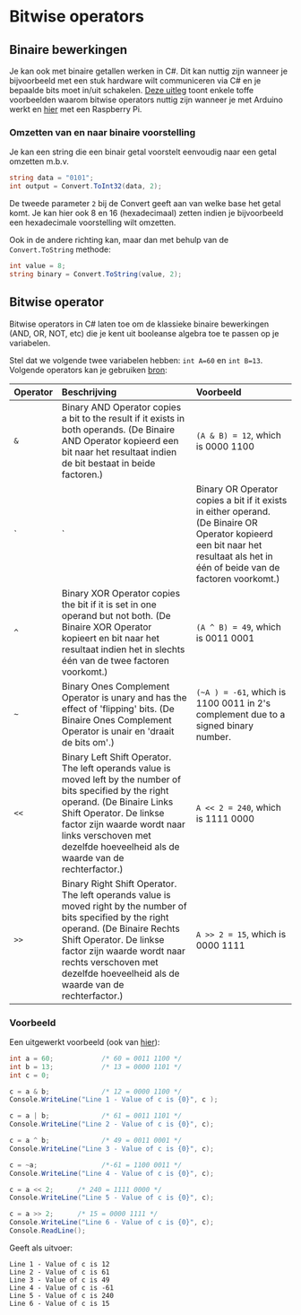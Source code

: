 # Bitwise operators

## Binaire bewerkingen

Je kan ook met binaire getallen werken in C\#. Dit kan nuttig zijn wanneer je bijvoorbeeld met een stuk hardware wilt communiceren via C\# en je bepaalde bits moet in/uit schakelen. [Deze uitleg](https://playground.arduino.cc/Code/BitMath/#common) toont enkele toffe voorbeelden waarom bitwise operators nuttig zijn wanneer je met Arduino werkt en [hier](https://stackoverflow.com/questions/38997913/python-bitwise-logic-to-operate-leds) met een Raspberry Pi.

### Omzetten van en naar binaire voorstelling

Je kan een string die een binair getal voorstelt eenvoudig naar een getal omzetten m.b.v.

```csharp
string data = "0101";
int output = Convert.ToInt32(data, 2);
```

De tweede parameter `2` bij de Convert geeft aan van welke base het getal komt. Je kan hier ook 8 en 16 \(hexadecimaal\) zetten indien je bijvoorbeeld een hexadecimale voorstelling wilt omzetten.

Ook in de andere richting kan, maar dan met behulp van de `Convert.ToString` methode:

```csharp
int value = 8;
string binary = Convert.ToString(value, 2);
```

## Bitwise operator

Bitwise operators in C\# laten toe om de klassieke binaire bewerkingen \(AND, OR, NOT, etc\) die je kent uit booleanse algebra toe te passen op je variabelen.

Stel dat we volgende twee variabelen hebben: `int A=60` en `int B=13`. Volgende operators kan je gebruiken [bron](https://www.tutorialspoint.com/csharp/csharp_bitwise_operators.htm):

| Operator | Beschrijving | Voorbeeld |
| :--- | :--- | :--- |
| `&` | Binary AND Operator copies a bit to the result if it exists in both operands. \(De Binaire AND Operator kopieerd een bit naar het resultaat indien de bit bestaat in beide factoren.\) | `(A & B) = 12`, which is 0000 1100 |
| `|` | Binary OR Operator copies a bit if it exists in either operand. \(De Binaire OR Operator kopieerd een bit naar het resultaat als het in één of beide van de factoren voorkomt.\) | `(A | B) = 61`, which is 0011 1101 |
| `^` | Binary XOR Operator copies the bit if it is set in one operand but not both.    \(De Binaire XOR Operator  kopieert en bit naar het resultaat indien het in slechts één van de twee factoren voorkomt.\) | `(A ^ B) = 49`, which is 0011 0001 |
| `~` | Binary Ones Complement Operator is unary and has the effect of 'flipping' bits. \(De Binaire Ones Complement Operator is unair en 'draait de bits om'.\) | `(~A ) = -61`, which is 1100 0011 in 2's complement due to a signed binary number. |
| `<<` | Binary Left Shift Operator. The left operands value is moved left by the number of bits specified by the right operand. \(De Binaire Links Shift Operator. De linkse factor zijn waarde wordt naar links verschoven met dezelfde hoeveelheid als de waarde van de rechterfactor.\) | `A << 2 = 240`, which is 1111 0000 |
| `>>` | Binary Right Shift Operator. The left operands value is moved right by the number of bits specified by the right operand. \(De Binaire Rechts Shift Operator. De linkse factor zijn waarde wordt naar rechts verschoven met dezelfde hoeveelheid als de waarde van de rechterfactor.\) | `A >> 2 = 15`, which is 0000 1111 |

### Voorbeeld

Een uitgewerkt voorbeeld \(ook van [hier](https://www.tutorialspoint.com/csharp/csharp_bitwise_operators.htm)\):

```csharp
int a = 60;            /* 60 = 0011 1100 */ 
int b = 13;            /* 13 = 0000 1101 */
int c = 0; 

c = a & b;             /* 12 = 0000 1100 */ 
Console.WriteLine("Line 1 - Value of c is {0}", c );

c = a | b;             /* 61 = 0011 1101 */
Console.WriteLine("Line 2 - Value of c is {0}", c);

c = a ^ b;             /* 49 = 0011 0001 */
Console.WriteLine("Line 3 - Value of c is {0}", c);

c = ~a;                /*-61 = 1100 0011 */
Console.WriteLine("Line 4 - Value of c is {0}", c);

c = a << 2;      /* 240 = 1111 0000 */
Console.WriteLine("Line 5 - Value of c is {0}", c);

c = a >> 2;      /* 15 = 0000 1111 */
Console.WriteLine("Line 6 - Value of c is {0}", c);
Console.ReadLine();
```

Geeft als uitvoer:

```text
Line 1 - Value of c is 12
Line 2 - Value of c is 61
Line 3 - Value of c is 49
Line 4 - Value of c is -61
Line 5 - Value of c is 240
Line 6 - Value of c is 15
```

